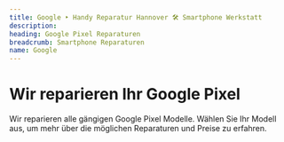 ```yaml
---
title: Google ‣ Handy Reparatur Hannover 🛠️ Smartphone Werkstatt
description: 
heading: Google Pixel Reparaturen
breadcrumb: Smartphone Reparaturen
name: Google
---
```


# Wir reparieren Ihr Google Pixel
Wir reparieren alle gängigen Google Pixel Modelle. Wählen Sie Ihr Modell aus, um mehr über die möglichen Reparaturen und Preise zu erfahren.